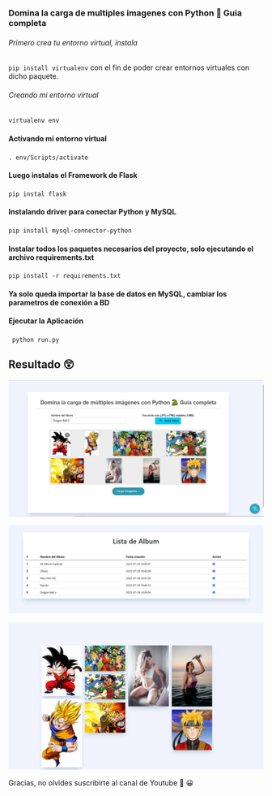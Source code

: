 ### Domina la carga de multiples imagenes con Python 🐍 Guia completa

###### Primero crea tu entorno virtual, instala

`pip install virtualenv` con el fin de poder crear entornos virtuales con dicho paquete.

###### Creando mi entorno virtual

`virtualenv env`

#### Activando mi entorno virtual

`. env/Scripts/activate`

#### Luego instalas el Framework de Flask

`pip instal flask`

#### Instalando driver para conectar Python y MySQL

`pip install mysql-connector-python`

#### Instalar todos los paquetes necesarios del proyecto, solo ejecutando el archivo requirements.txt

`pip install -r requirements.txt`

#### Ya solo queda importar la base de datos en MySQL, cambiar los parametros de conexión a BD

#### Ejecutar la Aplicación

` python run.py`

## Resultado 😲

![](https://raw.githubusercontent.com/urian121/imagenes-proyectos-github/master/cargar_multiples_imagenes_python_urian_viera.PNG)

![](https://raw.githubusercontent.com/urian121/imagenes-proyectos-github/master/lista_de_album_urian_viera.PNG)

![](https://raw.githubusercontent.com/urian121/imagenes-proyectos-github/master/fotos_de_mi_album_urian_viera.PNG)

Gracias, no olvides suscribirte al canal de Youtube 🙏 😀
